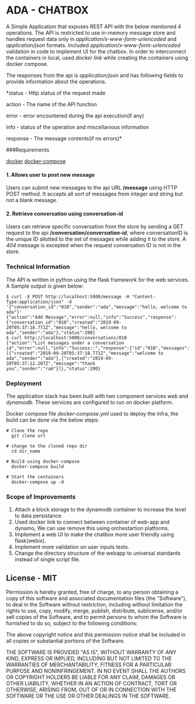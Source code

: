 # ADA - CHATBOX
A Simple Application that exposes REST API with the below mentioned 4 operations. The API is restricted to use in-memory message store and handles request data only in *application/x-www-form-urlencoded* and *application/json* formats. Included *application/x-www-form-urlencoded*  validation in code to implement UI for the chatbox. In order to interconnect the containers in local, used *docker link* while creating the containers using docker compose.
 
The responses from the api is *application/json* and has following fields to provide information about the operations.

*status - Http status of the request made

action - The name of the API function

error - error encountered during the api execution(if any)

info - status of the operation and miscellanious information

response - The message contents(if no errors)*

###Requirements

[docker](https://docs.docker.com/install/linux/docker-ce/ubuntu/#install-docker-ce-1)
[docker-compose](https://docs.docker.com/compose/install/)

#### 1. Allows user to post new message
Users can submit new messages to the api URL **/message** using HTTP POST method. It accepts all sort of messages from integer and string but not a blank message.


#### 2. Retrieve conversation using conversation-id
Users can retrieve specific conversation from the store by sending a GET request to the api **/conversation/*conversation-id***, where conversationID is the unique ID allotted to the set of messages while adding it to the store. A *404* message is excepted when the request conversation ID is not in the store.


### Technical Information
The API is written in python using the flask framework for the web services. A Sample output is given below:

    $ curl -X POST http://localhost:5000/message -H "Content-Type:application/json" -d '{"conversation_id":"010","sender":"ada","message":"hello, welcome to ada"}'
    {"action":"Add Message","error":null,"info":"Success","response":{"conversation_id":"010","created":"2019-09-20T05:37:18.771Z","message":"hello, welcome to ada","sender":"ada"},"status":200}
    $ curl http://localhost:5000/conversations/010
    {"action":"List messages under a conversation id","error":null,"info":"Success::","response":{"id":"010","messages":[{"created":"2019-09-20T05:37:18.771Z","message":"welcome to ada","sender":"ada"},{"created":"2019-09-20T05:37:12.207Z","message":"thank you","sender":"ram"}]},"status":200}

### Deployment
The application stack has been built with two component services *web* and *dynamodb*. These services are configured to run on docker platform.

Docker compose file *docker-compose.yml* used to deploy the infra, the build can be done via the below steps:
    
    # Clone the repo
      git clone url

    # change to the cloned repo dir
      cd dir_name

    # Build using docker-compose
      docker-compose build
    
    # Start the containers 
      docker-compose up -d
 
 ### Scope of Improvements
1. Attach a block storage to the dynamodb container to increase the level to data persistance
2. Used docker link to connect between container of web-app and dynamo, We can use remove this using orchestartion platforms.
3. Implement a web UI to make the chatbox more user friendly using flask(webix).
4. Implement more validation on user inputs tests.
5. Change the directory structure of the webapp to universal standards instead of single script file. 

## License - MIT


Permission is hereby granted, free of charge, to any person obtaining
a copy of this software and associated documentation files (the
"Software"), to deal in the Software without restriction, including
without limitation the rights to use, copy, modify, merge, publish,
distribute, sublicense, and/or sell copies of the Software, and to
permit persons to whom the Software is furnished to do so, subject to
the following conditions:

The above copyright notice and this permission notice shall be
included in all copies or substantial portions of the Software.

THE SOFTWARE IS PROVIDED "AS IS", WITHOUT WARRANTY OF ANY KIND,
EXPRESS OR IMPLIED, INCLUDING BUT NOT LIMITED TO THE WARRANTIES OF
MERCHANTABILITY, FITNESS FOR A PARTICULAR PURPOSE AND
NONINFRINGEMENT. IN NO EVENT SHALL THE AUTHORS OR COPYRIGHT HOLDERS BE
LIABLE FOR ANY CLAIM, DAMAGES OR OTHER LIABILITY, WHETHER IN AN ACTION
OF CONTRACT, TORT OR OTHERWISE, ARISING FROM, OUT OF OR IN CONNECTION
WITH THE SOFTWARE OR THE USE OR OTHER DEALINGS IN THE SOFTWARE.
